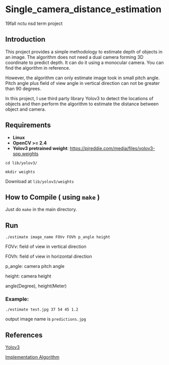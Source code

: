 # Single_camera_distance_estimation
19fall nctu nsd term project

## Introduction
This project provides a simple methodology to estimate depth of objects in an image. The algorithm does not need a dual camera forming 3D coordinate to predict depth. It can do it using a monocular camera. You can find the algorithm in reference.

However, the algorithm can only estimate image took in small pitch angle. Pitch angle plus field of view angle in vertical direction can not be greater than 90 degrees.

In this project, I use third party library Yolov3 to detect the locations of objects and then perform the algorithm to estimate the distance between object and camera.



## Requirements
* **Linux**
* **OpenCV >= 2.4**
* **Yolov3 pretrained weight**: https://pjreddie.com/media/files/yolov3-spp.weights
```
cd lib/yolov3/

mkdir weights
```
Download at `lib/yolov3/weights`
  
## How to Compile ( using `make` )
Just do `make` in the main directory.
  
## Run
```
./estimate image_name FOVv FOVh p_angle height
```

FOVv: field of view in vertical direction

FOVh: field of view in horizontal direction

p_angle: camera pitch angle

height: camera height

angle(Degree), height(Meter)

### Example:
```
./estimate test.jpg 37 54 45 1.2 
```
output image name is `predictions.jpg`

## References
[Yolov3](https://github.com/AlexeyAB/darknet)

[Implementation Algorithm](http://www.cmlab.csie.ntu.edu.tw/~zenic/Data/Download/ICME2012/Workshops/data/4729a511.pdf)
